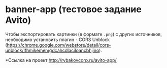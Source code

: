 # banner-app (тестовое задание Avito)
Чтобы экспортировать картинки (в формате `.png`) с других источников, необходимо установить плагин - CORS Unblock (https://chrome.google.com/webstore/detail/cors-unblock/lfhmikememgdcahcdlaciloancbhjino). 

*Ссылка на проект http://rybakovcorp.ru/avito-app/
